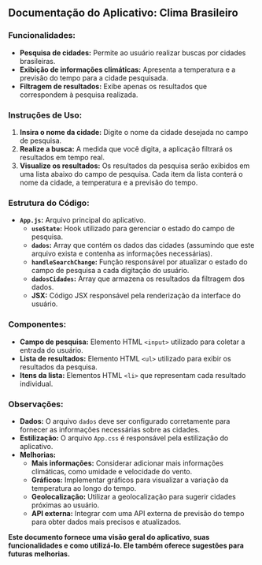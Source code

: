 ## Documentação do Aplicativo: Clima Brasileiro

### **Funcionalidades:**

* **Pesquisa de cidades:** Permite ao usuário realizar buscas por cidades brasileiras.
* **Exibição de informações climáticas:** Apresenta a temperatura e a previsão do tempo para a cidade pesquisada.
* **Filtragem de resultados:** Exibe apenas os resultados que correspondem à pesquisa realizada.

### **Instruções de Uso:**

1. **Insira o nome da cidade:** Digite o nome da cidade desejada no campo de pesquisa.
2. **Realize a busca:** A medida que você digita, a aplicação filtrará os resultados em tempo real.
3. **Visualize os resultados:** Os resultados da pesquisa serão exibidos em uma lista abaixo do campo de pesquisa. Cada item da lista conterá o nome da cidade, a temperatura e a previsão do tempo.

### **Estrutura do Código:**

* **`App.js`:** Arquivo principal do aplicativo.
    * **`useState`:** Hook utilizado para gerenciar o estado do campo de pesquisa.
    * **`dados`:** Array que contém os dados das cidades (assumindo que este arquivo exista e contenha as informações necessárias).
    * **`handleSearchChange`:** Função responsável por atualizar o estado do campo de pesquisa a cada digitação do usuário.
    * **`dadosCidades`:** Array que armazena os resultados da filtragem dos dados.
    * **JSX:** Código JSX responsável pela renderização da interface do usuário.

### **Componentes:**

* **Campo de pesquisa:** Elemento HTML `<input>` utilizado para coletar a entrada do usuário.
* **Lista de resultados:** Elemento HTML `<ul>` utilizado para exibir os resultados da pesquisa.
* **Itens da lista:** Elementos HTML `<li>` que representam cada resultado individual.

### **Observações:**

* **Dados:** O arquivo `dados` deve ser configurado corretamente para fornecer as informações necessárias sobre as cidades.
* **Estilização:** O arquivo `App.css` é responsável pela estilização do aplicativo.
* **Melhorias:**
    * **Mais informações:** Considerar adicionar mais informações climáticas, como umidade e velocidade do vento.
    * **Gráficos:** Implementar gráficos para visualizar a variação da temperatura ao longo do tempo.
    * **Geolocalização:** Utilizar a geolocalização para sugerir cidades próximas ao usuário.
    * **API externa:** Integrar com uma API externa de previsão do tempo para obter dados mais precisos e atualizados.

**Este documento fornece uma visão geral do aplicativo, suas funcionalidades e como utilizá-lo. Ele também oferece sugestões para futuras melhorias.**
